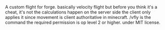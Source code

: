 A custom flight for forge.
basically velocity flight but before you think it's a cheat, it's not the calculations happen on the server side the client only applies it since movement is client authoritative in minecraft.
/vfly is the command
the required permission is op level 2 or higher.
under MIT license.